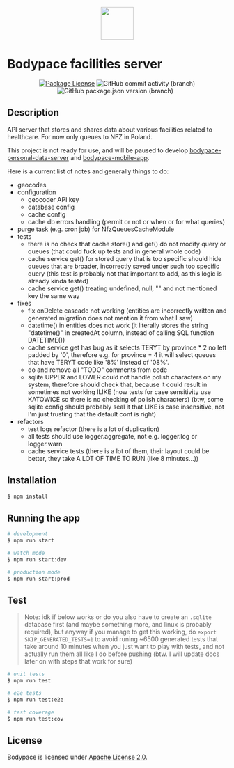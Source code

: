 <p align="center">
  <a href="https://bodypace.org" target="_blank">
    <img src="https://bodypace.org/favicon.ico" width="75"/>
  </a>
</p>

# Bodypace facilities server

<p align="center">
  <a href="https://github.com/Bodypace/bodypace-facilities-server/blob/master/LICENSE">
  <img src="https://img.shields.io/github/license/bodypace/bodypace-facilities-server" alt="Package License" /></a>
  <img alt="GitHub commit activity (branch)" src="https://img.shields.io/github/commit-activity/t/bodypace/bodypace-facilities-server">
  <img alt="GitHub package.json version (branch)" src="https://img.shields.io/github/package-json/v/bodypace/bodypace-facilities-server/master">
  <img alt="" src="https://img.shields.io/badge/tests-passing%20(I%20run%20them%20manually,%20no%20CI%20yet)-green" />
  <img alt="" src="https://img.shields.io/badge/status-not%20ready%20yet%20(under%20development)-yellow" />
</p>

## Description

API server that stores and shares data about various facilities related to healthcare. For now only queues to NFZ in Poland.

This project is not ready for use, and will be paused to develop [bodypace-personal-data-server](https://github.com/Bodypace/bodypace-personal-data-server) and [bodypace-mobile-app](https://github.com/Bodypace/Mobile).

Here is a current list of notes and generally things to do:

- geocodes
- configuration
  - geocoder API key
  - database config
  - cache config
  - cache db errors handling (permit or not or when or for what queries)
- purge task (e.g. cron job) for NfzQueuesCacheModule
- tests
  - there is no check that cache store() and get() do not modify query or queues (that could fuck up tests and in general whole code)
  - cache service get() for stored query that is too specific should hide queues that are broader, incorrectly saved under such too specific query (this test is probably not that important to add, as this logic is already kinda tested)
  - cache service get() treating undefined, null, "" and not mentioned key the same way
- fixes
  - fix onDelete cascade not working (entities are incorrectly written and generated migration does not mention it from what I saw)
  - datetime() in entities does not work (it literally stores the string "datetime()" in createdAt column, instead of calling SQL function DATETIME())
  - cache service get has bug as it selects TERYT by province * 2 no left padded by '0', therefore e.g. for province = 4 it will select queues that have TERYT code like '8%' instead of '08%'.
  - do and remove all "TODO" comments from code
  - sqlite UPPER and LOWER could not handle polish characters on my system, therefore should check that, because it could result in sometimes not working ILIKE (now tests for case sensitivity use KATOWICE so there is no checking of polish characters) (btw, some sqlite config should probably seal it that LIKE is case insensitive, not I'm just trusting that the default conf is right)
- refactors
  - test logs refactor (there is a lot of duplication)
  - all tests should use logger.aggregate, not e.g. logger.log or logger.warn
  - cache service tests (there is a lot of them, their layout could be better, they take A LOT OF TIME TO RUN (like 8 minutes...))

## Installation

```bash
$ npm install
```

## Running the app

```bash
# development
$ npm run start

# watch mode
$ npm run start:dev

# production mode
$ npm run start:prod
```

## Test

> Note: idk if below works or do you also have to create an `.sqlite` database first (and maybe something more, and linux is probably required), but anyway if you manage to get this working, do `export SKIP_GENERATED_TESTS=1` to avoid runing ~6500 generated tests that take around 10 minutes when you just want to play with tests, and not actually run them all like I do before pushing (btw. I will update docs later on with steps that work for sure)

```bash
# unit tests
$ npm run test

# e2e tests
$ npm run test:e2e

# test coverage
$ npm run test:cov
```

## License

Bodypace is licensed under [Apache License 2.0](LICENSE).
